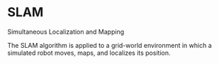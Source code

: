 # SLAM
Simultaneous Localization and Mapping

The SLAM algorithm is applied to a grid-world environment in which a simulated robot moves, maps, and localizes its position.
